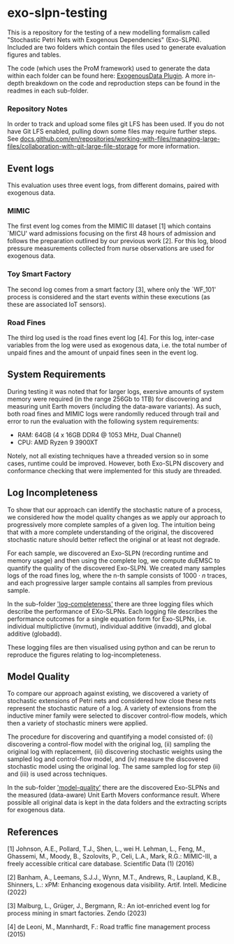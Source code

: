 # exo-slpn-testing
This is a repository for the testing of a new modelling formalism called
"Stochastic Petri Nets with Exogenous Dependencies" (Exo-SLPN). Included are
two folders which contain the files used to generate evaluation figures
and tables.

The code (which uses the ProM framework) used to generate the data within each 
folder can be found here: [ExogenousData Plugin](https://github.com/promworkbench/ExogenousData/tree/main/src/org/processmining/qut/exogenousdata/ab/jobs). A more 
in-depth breakdown on the code and reproduction steps can be found in the 
readmes in each sub-folder.

### Repository Notes

In order to track and upload some files git LFS has been used. If you do 
not have Git LFS enabled, pulling down some files may require further steps. 
See [docs.github.com/en/repositories/working-with-files/managing-large-files/collaboration-with-git-large-file-storage](https://docs.github.com/en/repositories/working-with-files/managing-large-files/collaboration-with-git-large-file-storage) for more 
information.

## Event logs
This evaluation uses three event logs, from different domains, paired with 
exogenous data.

### MIMIC
The first event log comes from the MIMIC III dataset [1] which 
contains `MICU' ward admissions focusing on the first 48 hours of admission 
and follows the preparation outlined by our previous work [2]. For this log, 
blood pressure measurements collected from nurse observations are used for 
exogenous data. 

### Toy Smart Factory
The second log comes from a smart factory [3], where only the 
`WF\_101' process is considered and the start events within these executions 
(as these are associated IoT sensors).

### Road Fines 
The third log used is the road fines event log [4]. 
For this log, inter-case variables from the log were used as exogenous data, 
i.e. the total number of unpaid fines and the amount of unpaid fines seen 
in the event log. 

## System Requirements

During testing it was noted that for larger logs, exersive amounts of system
memory were required (in the range 256Gb to 1TB) for discovering and measuring
unit Earth movers (including the data-aware variants). As such, both road fines
and MIMIC logs were randomlly reduced through trail and error to run the 
evaluation with the following system requirements:
 - RAM: 64GB (4 x 16GB DDR4 @ 1053 MHz, Dual Channel)
 - CPU: AMD Ryzen 9 3900XT

Notely, not all existing techniques have a threaded version so in some cases,
runtime could be improved. However, both Exo-SLPN discovery and conformance 
checking that  were implemented for this study are threaded.

## Log Incompleteness
To show that our approach can identify the stochastic nature of a process, 
we considered how the model quality changes as we apply our approach to 
progressively more complete samples of a given log. The intuition being that 
with a more complete understanding of the original, the discovered stochastic 
nature should better reflect the original or at least not degrade.

For each sample, we discovered an Exo-SLPN (recording runtime and memory usage) 
and then using the complete log, we compute duEMSC to quantify the quality of 
the discovered Exo-SLPN. We created many samples logs of the road fines log, 
where the n-th sample consists of $1000 \cdot n$ traces, and each progressive 
larger sample contains all samples from previous sample.

In the sub-folder ['log-completeness'](./log-completeness/) there are three 
logging files which describe the performance of EXo-SLPNs. Each logging file 
describes the performance outcomes for a single equation form for Exo-SLPNs, 
i.e. individual multiplictive (invmut), individual additive (invadd), and 
global additive (globadd).

These logging files are then visualised using python and can be rerun to 
reproduce the figures relating to log-incompleteness.

## Model Quality
To compare our approach against existing, we discovered a variety of 
stochastic extensions of Petri nets and considered how close these nets 
represent the stochastic nature of a log. A variety of extensions from the 
inductive miner family were selected to discover control-flow models, which 
then a variety of stochastic miners were applied.

The procedure for discovering and quantifying a model consisted of: 
(i) discovering a control-flow model with the original log, 
(ii) sampling the original log with replacement, 
(iii) discovering stochastic weights using the sampled log and control-flow model, 
and (iv) measure the discovered stochastic model using the original log. 
The same sampled log for step (ii) and (iii) is used across techniques.

In the sub-folder ['model-quality'](./model-quality/) there are the discovered
Exo-SLPNs and the measured (data-aware) Unit Earth Movers conformance result.
Where possible all original data is kept in the data folders and the 
extracting scripts for exogenous data.

## References

[1] Johnson, A.E., Pollard, T.J., Shen, L., wei H. Lehman, L., Feng, M., Ghassemi,
M., Moody, B., Szolovits, P., Celi, L.A., Mark, R.G.: MIMIC-III, a freely 
accessible critical care database. Scientific Data (1) (2016)

[2] Banham, A., Leemans, S.J.J., Wynn, M.T., Andrews, R., Laupland, K.B., Shinners,
L.: xPM: Enhancing exogenous data visibility. Artif. Intell. Medicine (2022)

[3] Malburg, L., Grüger, J., Bergmann, R.: An iot-enriched event log for process 
mining in smart factories. Zendo (2023)

[4] de Leoni, M., Mannhardt, F.: Road traffic fine management process (2015)

